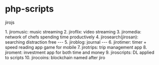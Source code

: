 # php-scripts

<p>jirojs </p>
1. jiromusic: music streaming
2. jiroflix: video streaming
3. jiromedia: network of chefs spending time productively
4. jirosearch(jirosan): searching distraction free
---
5. jiroblog: journal
---
6. jirotimer: timer + speed reading app game for mobile
7. jirotrips: trip management app
8. jiroment: investment app for both time and money
9. jiroscripts: DL applied to scripts
10. jirocoins: blockchain named after jiro

